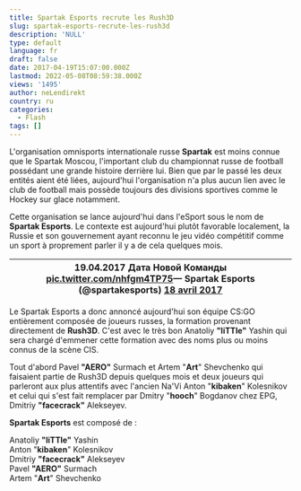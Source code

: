 ```yaml
---
title: Spartak Esports recrute les Rush3D
slug: spartak-esports-recrute-les-rush3d
description: 'NULL'
type: default
language: fr
draft: false
date: 2017-04-19T15:07:00.000Z
lastmod: 2022-05-08T08:59:38.000Z
views: '1495'
author: neLendirekt
country: ru
categories:
  - Flash
tags: []
---
```

L'organisation omnisports internationale russe **Spartak** est moins connue que le Spartak Moscou, l'important club du championnat russe de football possédant une grande histoire derrière lui. Bien que par le passé les deux entités aient été liées, aujourd'hui l'organisation n'a plus aucun lien avec le club de football mais possède toujours des divisions sportives comme le Hockey sur glace notamment.

Cette organisation se lance aujourd'hui dans l'eSport sous le nom de **Spartak Esports**. Le contexte est aujourd'hui plutôt favorable localement, la Russie et son gouvernement ayant reconnu le jeu vidéo compétitif comme un sport à proprement parler il y a de cela quelques mois.

| 19.04.2017 Дата Новой Команды [pic.twitter.com/nhfgm4TP75](https://t.co/nhfgm4TP75)— Spartak Esports (@spartakesports) [18 avril 2017](https://twitter.com/spartakesports/status/854250184028692480) |
| ---------------------------------------------------------------------------------------------------------------------------------------------------------------------------------------------------- |

  
Le Spartak Esports a donc annoncé aujourd'hui son équipe CS:GO entièrement composée de joueurs russes, la formation provenant directement de **Rush3D**. C'est avec le très bon Anatoliy **"liTTle"** Yashin qui sera chargé d'emmener cette formation avec des noms plus ou moins connus de la scène CIS. 

Tout d'abord Pavel **"AERO"** Surmach et Artem "**Art**" Shevchenko qui faisaient partie de Rush3D depuis quelques mois et deux joueurs qui parleront aux plus attentifs avec l'ancien Na'Vi Anton "**kibaken**" Kolesnikov et celui qui s'est fait remplacer par Dmitry "**hooch**" Bogdanov chez EPG, Dmitriy **"facecrack"** Alekseyev.

**Spartak Esports** est composé de :

Anatoliy **"liTTle"** Yashin  
Anton "**kibaken**" Kolesnikov  
Dmitriy **"facecrack"** Alekseyev  
Pavel **"AERO"** Surmach  
Artem "**Art**" Shevchenko

